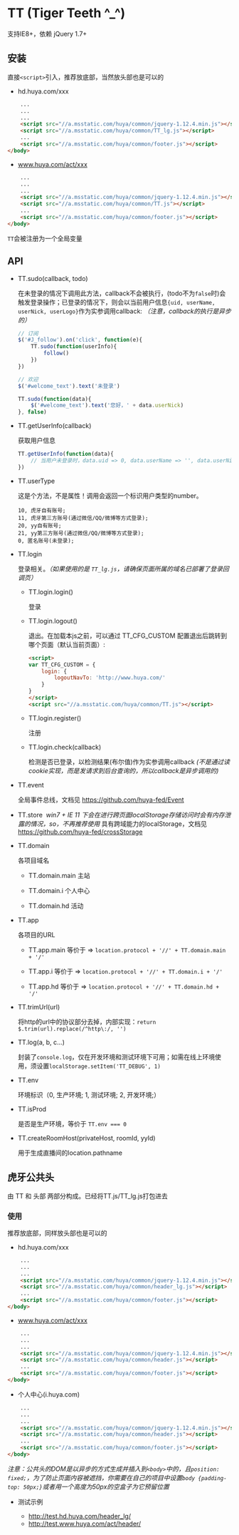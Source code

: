 # TT (Tiger Teeth ^_^)

支持IE8+，依赖 jQuery 1.7+

## 安装


直接`<script>`引入，推荐放底部，当然放头部也是可以的

 * hd.huya.com/xxx

```html
    ...
    ...
    ...
    <script src="//a.msstatic.com/huya/common/jquery-1.12.4.min.js"></script>
    <script src="//a.msstatic.com/huya/common/TT_lg.js"></script>
    ...
    <script src="//a.msstatic.com/huya/common/footer.js"></script>
</body>
```

* www.huya.com/act/xxx

```html
    ...
    ...
    ...
    <script src="//a.msstatic.com/huya/common/jquery-1.12.4.min.js"></script>
    <script src="//a.msstatic.com/huya/common/TT.js"></script>
    ...
    <script src="//a.msstatic.com/huya/common/footer.js"></script>
</body>
```

`TT`会被注册为一个全局变量

## API

* TT.sudo(callback, todo)

  在未登录的情况下调用此方法，callback不会被执行，(todo不为`false`时)会触发登录操作；已登录的情况下，则会以当前用户信息`{uid, userName, userNick, userLogo}`作为实参调用callback: *（注意，callback的执行是异步的）*

  ```javascript
  // 订阅
  $('#J_follow').on('click', function(e){
      TT.sudo(function(userInfo){
          follow()
      })
  })

  // 欢迎
  $('#welcome_text').text('未登录')

  TT.sudo(function(data){
      $('#welcome_text').text('您好，' + data.userNick)
  }, false)
  ```

* TT.getUserInfo(callback)

  获取用户信息

  ```javascript
  TT.getUserInfo(function(data){
      // 当用户未登录时，data.uid => 0, data.userName => '', data.userNick => '', data.userLogo => ''
  })
  ```

* TT.userType

  这是个方法，不是属性！调用会返回一个标识用户类型的number。

  ```
  10, 虎牙自有账号; 
  11, 虎牙第三方账号(通过微信/QQ/微博等方式登录); 
  20, yy自有账号; 
  21, yy第三方账号(通过微信/QQ/微博等方式登录); 
  0, 匿名账号(未登录);
  ```

* TT.login

  登录相关。*（如果使用的是 `TT_lg.js`，请确保页面所属的域名已部署了登录回调页）*

  * TT.login.login() 

    登录

  * TT.login.logout() 

    退出。在加载本js之前，可以通过 TT_CFG_CUSTOM 配置退出后跳转到哪个页面（默认当前页面）:

    ```html
    <script>
    var TT_CFG_CUSTOM = {
        login: {
            logoutNavTo: 'http://www.huya.com/'
        }
    }
    </script>
    <script src="//a.msstatic.com/huya/common/TT.js"></script>
    ```

  * TT.login.register() 

    注册

  * TT.login.check(callback) 

    检测是否已登录，以检测结果(布尔值)作为实参调用callback *(不是通过读cookie实现，而是发请求到后台查询的，所以callback是异步调用的)*

* TT.event

  全局事件总线，文档见 https://github.com/huya-fed/Event
  
* TT.store
  *win7 + IE 11 下会在进行跨页面localStorage存储访问时会有内存泄露的情况，so，不再推荐使用*
  具有跨域能力的localStorage，文档见 https://github.com/huya-fed/crossStorage

* TT.domain

  各项目域名
  
  * TT.domain.main 主站
  
  * TT.domain.i 个人中心
  
  * TT.domain.hd 活动

* TT.app

  各项目的URL
  
  * TT.app.main 等价于 => `location.protocol + '//' + TT.domain.main + '/'`
  
  * TT.app.i 等价于 => `location.protocol + '//' + TT.domain.i + '/'`
  
  * TT.app.hd 等价于 => `location.protocol + '//' + TT.domain.hd + '/'`


* TT.trimUrl(url)

  将http的url中的协议部分去掉，内部实现：`return $.trim(url).replace(/^http\:/, '')`
  
* TT.log(a, b, c...)

  封装了`console.log`，仅在开发环境和测试环境下可用；如需在线上环境使用，须设置`localStorage.setItem('TT_DEBUG', 1)`

* TT.env

  环境标识（0, 生产环境; 1, 测试环境; 2, 开发环境;）
  
* TT.isProd

  是否是生产环境，等价于 `TT.env === 0`
  
* TT.createRoomHost(privateHost, roomId, yyId)

  用于生成直播间的location.pathname
  
## 虎牙公共头

由 TT 和 头部 两部分构成。已经将TT.js/TT_lg.js打包进去

### 使用

推荐放底部，同样放头部也是可以的

* hd.huya.com/xxx

```html
    ...
    ...
    ...
    <script src="//a.msstatic.com/huya/common/jquery-1.12.4.min.js"></script>
    <script src="//a.msstatic.com/huya/common/header_lg.js"></script>
    ...
    <script src="//a.msstatic.com/huya/common/footer.js"></script>
</body>
```

* www.huya.com/act/xxx

```html
    ...
    ...
    ...
    <script src="//a.msstatic.com/huya/common/jquery-1.12.4.min.js"></script>
    <script src="//a.msstatic.com/huya/common/header.js"></script>
    ...
    <script src="//a.msstatic.com/huya/common/footer.js"></script>
</body>
```
  
* 个人中心(i.huya.com)

```html
    ...
    ...
    ...
    <script src="//a.msstatic.com/huya/common/jquery-1.12.4.min.js"></script>
    <script src="//a.msstatic.com/huya/common/header.js"></script>
    ...
    <script src="//a.msstatic.com/huya/common/footer.js"></script>
</body>
```

*注意：公共头的DOM是以异步的方式生成并插入到`<body>`中的，且`position: fixed;`，为了防止页面内容被遮挡，你需要在自己的项目中设置`body {padding-top: 50px;}`或者用一个高度为50px的空盒子为它预留位置*

* 测试示例

  * http://test.hd.huya.com/header_lg/
  * http://test.www.huya.com/act/header/
